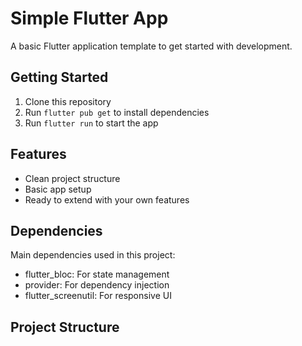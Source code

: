 # Simple Flutter App

A basic Flutter application template to get started with development.

## Getting Started

1. Clone this repository
2. Run `flutter pub get` to install dependencies
3. Run `flutter run` to start the app

## Features

- Clean project structure
- Basic app setup
- Ready to extend with your own features

## Dependencies

Main dependencies used in this project:

- flutter_bloc: For state management
- provider: For dependency injection
- flutter_screenutil: For responsive UI

## Project Structure
